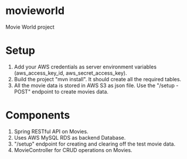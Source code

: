 # movieworld
Movie World project

# Setup
1. Add your AWS credentials as server environment variables (aws_access_key_id, aws_secret_access_key).
2. Build the project "mvn install". It should create all the required tables.
3. All the movie data is stored in AWS S3 as json file. Use the "/setup - POST" endpoint to create movies data.

# Components
1. Spring RESTful API on Movies.
2. Uses AWS MySQL RDS as backend Database.
3. "/setup" endpoint for creating and clearing off the test movie data.
4. MovieController for CRUD operations on Movies.